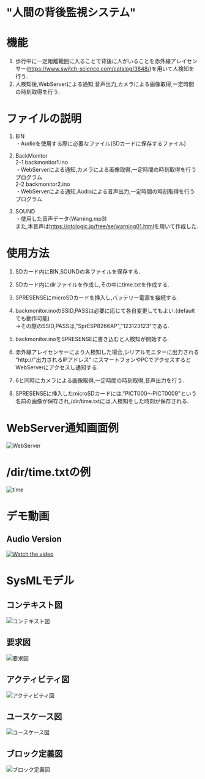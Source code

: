 # "人間の背後監視システム"

# 機能
1. 歩行中に一定距離範囲に入ることで背後に人がいることを赤外線アレイセンサー(<a href="https://www.switch-science.com/catalog/3848/" rel="noopener noreferrer" target="_blank">https://www.switch-science.com/catalog/3848/</a>)を用いて人検知を行う.　　
　　
2. 人検知後,WebServerによる通知,音声出力,カメラによる画像取得,一定時間の時刻取得を行う.


# ファイルの説明
1. BIN  
・Audioを使用する際に必要なファイル(SDカードに保存するファイル)  
  
2. BackMonitor  
2-1 backmonitor1.ino  
・WebServerによる通知,カメラによる画像取得,一定時間の時刻取得を行うプログラム  
2-2 backmonitor2.ino  
・WebServerによる通知,Audioによる音声出力,一定時間の時刻取得を行うプログラム  

3. SOUND  
・使用した音声データ(Warning.mp3)  
また,本音声は<a href="https://otologic.jp/free/se/warning01.html" rel="noopener noreferrer" target="_blank">https://otologic.jp/free/se/warning01.html</a>を用いて作成した.  

# 使用方法
1. SDカード内にBIN,SOUNDの各ファイルを保存する.  
  
2. SDカード内にdirファイルを作成し,その中にtime.txtを作成する.  

3. SPRESENSEにmicroSDカードを挿入し,バッテリー電源を接続する.  

4. backmonitor.inoのSSID,PASSは必要に応じて各自変更してもよい.(defaultでも動作可能)  
→その際のSSID,PASSは,"SprESP8266AP","123123123"である.  
  
5. backmonitor.inoをSPRESENSEに書き込むと人検知が開始する.  
  
6. 赤外線アレイセンサーにより人検知した場合,シリアルモニターに出力される "http://"出力されるIPアドレス" にスマートフォンやPCでアクセスするとWebServerにアクセスし通知する.  
  
7. 6と同時にカメラによる画像取得,一定時間の時刻取得,音声出力を行う.  
  
8. SPRESENSEに挿入したmicroSDカードには,"PICT000～PICT0009"という名前の画像が保存され,/dir/time.txtには,人検知をした時刻が保存される.  
  

# WebServer通知画面例
![WebServer](https://user-images.githubusercontent.com/77111746/105331728-2209c180-5c17-11eb-8b40-dea29e1e20e5.jpg)  
# /dir/time.txtの例
![time](https://user-images.githubusercontent.com/77111746/105329670-be7e9480-5c14-11eb-85f6-80b2c56cd32e.JPG)  

# デモ動画
## Audio Version
[![Watch the video](https://user-images.githubusercontent.com/77111746/105334628-73678000-5c1a-11eb-9627-ec42715c537c.JPG)](https://user-images.githubusercontent.com/77111746/105333653-52525f80-5c19-11eb-8fc8-de8bb3a48500.mp4) 

# SysMLモデル
## コンテキスト図    
![コンテキスト図](https://user-images.githubusercontent.com/77111746/105486310-a2045a00-5cf1-11eb-8c34-460523f6b6ce.JPG)  

## 要求図  
![要求図](https://user-images.githubusercontent.com/77111746/105332124-9b091900-5c17-11eb-9e15-333ce2340550.JPG)  

## アクティビティ図  
![アクティビティ図](https://user-images.githubusercontent.com/77111746/105332159-a3f9ea80-5c17-11eb-9ee7-62e0e0838993.png)  

## ユースケース図  
![ユースケース図](https://user-images.githubusercontent.com/77111746/105332183-abb98f00-5c17-11eb-8fc7-59982431f9aa.JPG)  

## ブロック定義図  
![ブロック定義図](https://user-images.githubusercontent.com/77111746/105332255-becc5f00-5c17-11eb-8919-4da2e4c75d49.JPG)

